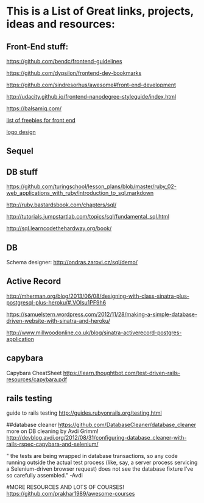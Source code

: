 # This is a List of Great links, projects, ideas and resources:


## Front-End stuff:
https://github.com/bendc/frontend-guidelines

https://github.com/dypsilon/frontend-dev-bookmarks

https://github.com/sindresorhus/awesome#front-end-development

http://udacity.github.io/frontend-nanodegree-styleguide/index.html

https://balsamiq.com/

[list of freebies for front end](https://medium.com/keep-learning-keep-growing/tools-for-web-designers-d49011ee08dc)

[logo design](http://www.designmantic.com/index8?gclid=CjwKEAjw-IOwBRD1wrTC27fSjFISJABUDZ17Lp5MadhDbgzAzMVkCt_mkV0fRqvT2u8_89wz0ETF1BoCp67w_wcB)
## Sequel


 

## DB stuff

https://github.com/turingschool/lesson_plans/blob/master/ruby_02-web_applications_with_ruby/introduction_to_sql.markdown

http://ruby.bastardsbook.com/chapters/sql/

http://tutorials.jumpstartlab.com/topics/sql/fundamental_sql.html

http://sql.learncodethehardway.org/book/


## DB

Schema designer: http://ondras.zarovi.cz/sql/demo/

## Active Record

http://mherman.org/blog/2013/06/08/designing-with-class-sinatra-plus-postgresql-plus-heroku/#.VOIsu1PF9h6

https://samuelstern.wordpress.com/2012/11/28/making-a-simple-database-driven-website-with-sinatra-and-heroku/

http://www.millwoodonline.co.uk/blog/sinatra-activerecord-postgres-application



## capybara
Capybara CheatSheet
https://learn.thoughtbot.com/test-driven-rails-resources/capybara.pdf


## rails testing

guide to rails testing
http://guides.rubyonrails.org/testing.html

##database cleaner
https://github.com/DatabaseCleaner/database_cleaner
more on DB cleaning by Avdi Grimm!
http://devblog.avdi.org/2012/08/31/configuring-database_cleaner-with-rails-rspec-capybara-and-selenium/

" the tests are being wrapped in database transactions, so any code running outside the actual test process (like, say, a server process servicing a Selenium-driven browser request) does not see the database fixture I’ve so carefully assembled." -Avdi

#MORE RESOURCES AND LOTS OF COURSES!
https://github.com/prakhar1989/awesome-courses
